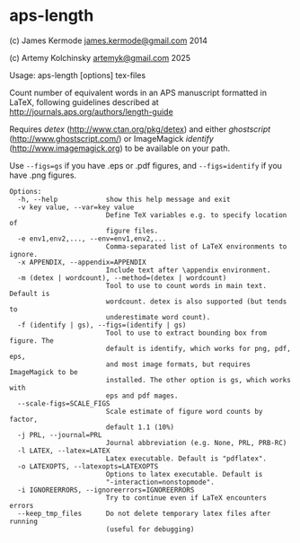 aps-length
==========

(c) James Kermode <james.kermode@gmail.com> 2014

(c) Artemy Kolchinsky <artemyk@gmail.com> 2025


Usage: aps-length [options] tex-files

Count number of equivalent words in an APS manuscript formatted in
LaTeX, following guidelines described at http://journals.aps.org/authors/length-guide

Requires _detex_ (http://www.ctan.org/pkg/detex) and either
_ghostscript_ (http://www.ghostscript.com/) or ImageMagick _identify_
(http://www.imagemagick.org) to be available on your path.

Use `--figs=gs` if you have .eps or .pdf figures, and `--figs=identify` if you have
.png figures.

```
Options:
  -h, --help            show this help message and exit
  -v key value, --var=key value
                        Define TeX variables e.g. to specify location of
                        figure files.
  -e env1,env2,..., --env=env1,env2,...
                        Comma-separated list of LaTeX environments to ignore.
  -x APPENDIX, --appendix=APPENDIX
                        Include text after \appendix environment.
  -m (detex | wordcount), --method=(detex | wordcount)
                        Tool to use to count words in main text. Default is
                        wordcount. detex is also supported (but tends to
                        underestimate word count).
  -f (identify | gs), --figs=(identify | gs)
                        Tool to use to extract bounding box from figure. The
                        default is identify, which works for png, pdf, eps,
                        and most image formats, but requires ImageMagick to be
                        installed. The other option is gs, which works with
                        eps and pdf mages.
  --scale-figs=SCALE_FIGS
                        Scale estimate of figure word counts by factor,
                        default 1.1 (10%)
  -j PRL, --journal=PRL
                        Journal abbreviation (e.g. None, PRL, PRB-RC)
  -l LATEX, --latex=LATEX
                        Latex executable. Default is "pdflatex".
  -o LATEXOPTS, --latexopts=LATEXOPTS
                        Options to latex executable. Default is
                        "-interaction=nonstopmode".
  -i IGNOREERRORS, --ignoreerrors=IGNOREERRORS
                        Try to continue even if LaTeX encounters errors
  --keep_tmp_files      Do not delete temporary latex files after running
                        (useful for debugging)
```
